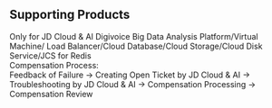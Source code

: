 ## Supporting Products
Only for JD Cloud & AI Digivoice Big Data Analysis Platform/Virtual Machine/ Load Balancer/Cloud Database/Cloud Storage/Cloud Disk Service/JCS for Redis<br/>
Compensation Process: <br/>
Feedback of Failure → Creating Open Ticket by JD Cloud & AI → Troubleshooting by JD Cloud & AI → Compensation Processing → Compensation Review
